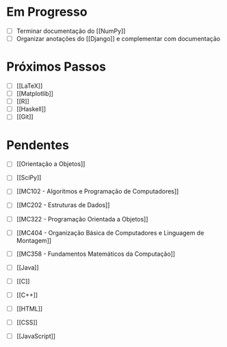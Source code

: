 # Em Progresso

- [ ] Terminar documentação do [[NumPy]]
- [ ] Organizar anotações do [[Django]] e complementar com documentação

# Próximos Passos

- [ ] [[LaTeX]]
- [ ] [[Matplotlib]]
- [ ] [[R]]
- [ ] [[Haskell]]
- [ ] [[Git]]

# Pendentes

- [ ] [[Orientação a Objetos]]
- [ ] [[SciPy]]
- [ ] [[MC102 - Algoritmos e Programação de Computadores]]
- [ ] [[MC202 - Estruturas de Dados]]
- [ ] [[MC322 - Programação Orientada a Objetos]]
- [ ] [[MC404 - Organização Básica de Computadores e Linguagem de Montagem]]
- [ ] [[MC358 - Fundamentos Matemáticos da Computação]]

- [ ] [[Java]]
- [ ] [[C]]
- [ ] [[C++]]
- [ ] [[HTML]]
- [ ] [[CSS]]
- [ ] [[JavaScript]]
